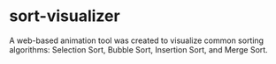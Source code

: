 # sort-visualizer
A web-based animation tool was created to visualize common sorting algorithms: Selection Sort, Bubble Sort, Insertion Sort, and Merge Sort.
